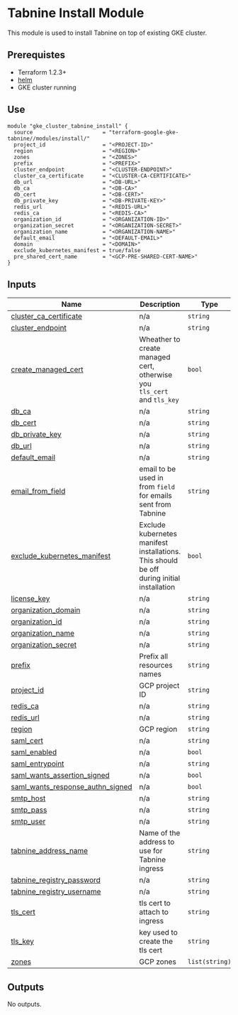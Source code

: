 # Tabnine Install Module

This module is used to install Tabnine on top of existing GKE cluster.

## Prerequistes

- Terraform 1.2.3+
- [helm](https://helm.sh/)
- GKE cluster running


## Use

```hcl
module "gke_cluster_tabnine_install" {
  source                      = "terraform-google-gke-tabnine//modules/install/"
  project_id                  = "<PROJECT-ID>"
  region                      = "<REGION>"
  zones                       = "<ZONES>"
  prefix                      = "<PREFIX>"
  cluster_endpoint            = "<CLUSTER-ENDPOINT>"
  cluster_ca_certificate      = "<CLUSTER-CA-CERTIFICATE>"
  db_url                      = "<DB-URL>"
  db_ca                       = "<DB-CA>"
  db_cert                     = "<DB-CERT>"
  db_private_key              = "<DB-PRIVATE-KEY>"
  redis_url                   = "<REDIS-URL>"
  redis_ca                    = "<REDIS-CA>"
  organization_id             = "<ORGANIZATION-ID>"
  organization_secret         = "<ORGANIZATION-SECRET>"
  organization_name           = "<ORGANIZATION-NAME>"
  default_email               = "<DEFAULT-EMAIL>"
  domain                      = "<DOMAIN>"
  exclude_kubernetes_manifest = true/false
  pre_shared_cert_name        = "<GCP-PRE-SHARED-CERT-NAME>"
}
```

<!-- BEGIN_TF_DOCS -->
## Inputs

| Name | Description | Type | Default | Required |
|------|-------------|------|---------|:--------:|
| <a name="input_cluster_ca_certificate"></a> [cluster\_ca\_certificate](#input\_cluster\_ca\_certificate) | n/a | `string` | n/a | yes |
| <a name="input_cluster_endpoint"></a> [cluster\_endpoint](#input\_cluster\_endpoint) | n/a | `string` | n/a | yes |
| <a name="input_create_managed_cert"></a> [create\_managed\_cert](#input\_create\_managed\_cert) | Wheather to create managed cert, otherwise you `tls_cert` and `tls_key` | `bool` | `null` | no |
| <a name="input_db_ca"></a> [db\_ca](#input\_db\_ca) | n/a | `string` | n/a | yes |
| <a name="input_db_cert"></a> [db\_cert](#input\_db\_cert) | n/a | `string` | n/a | yes |
| <a name="input_db_private_key"></a> [db\_private\_key](#input\_db\_private\_key) | n/a | `string` | n/a | yes |
| <a name="input_db_url"></a> [db\_url](#input\_db\_url) | n/a | `string` | n/a | yes |
| <a name="input_default_email"></a> [default\_email](#input\_default\_email) | n/a | `string` | n/a | yes |
| <a name="input_email_from_field"></a> [email\_from\_field](#input\_email\_from\_field) | email to be used in from `field` for emails sent from Tabnine | `string` | n/a | yes |
| <a name="input_exclude_kubernetes_manifest"></a> [exclude\_kubernetes\_manifest](#input\_exclude\_kubernetes\_manifest) | Exclude kubernetes manifest installations. This should be off during initial installation | `bool` | `false` | no |
| <a name="input_license_key"></a> [license\_key](#input\_license\_key) | n/a | `string` | n/a | yes |
| <a name="input_organization_domain"></a> [organization\_domain](#input\_organization\_domain) | n/a | `string` | n/a | yes |
| <a name="input_organization_id"></a> [organization\_id](#input\_organization\_id) | n/a | `string` | n/a | yes |
| <a name="input_organization_name"></a> [organization\_name](#input\_organization\_name) | n/a | `string` | n/a | yes |
| <a name="input_organization_secret"></a> [organization\_secret](#input\_organization\_secret) | n/a | `string` | n/a | yes |
| <a name="input_prefix"></a> [prefix](#input\_prefix) | Prefix all resources names | `string` | `"tabnine-self-hosted"` | no |
| <a name="input_project_id"></a> [project\_id](#input\_project\_id) | GCP project ID | `string` | n/a | yes |
| <a name="input_redis_ca"></a> [redis\_ca](#input\_redis\_ca) | n/a | `string` | n/a | yes |
| <a name="input_redis_url"></a> [redis\_url](#input\_redis\_url) | n/a | `string` | n/a | yes |
| <a name="input_region"></a> [region](#input\_region) | GCP region | `string` | n/a | yes |
| <a name="input_saml_cert"></a> [saml\_cert](#input\_saml\_cert) | n/a | `string` | `null` | no |
| <a name="input_saml_enabled"></a> [saml\_enabled](#input\_saml\_enabled) | n/a | `bool` | `false` | no |
| <a name="input_saml_entrypoint"></a> [saml\_entrypoint](#input\_saml\_entrypoint) | n/a | `string` | `null` | no |
| <a name="input_saml_wants_assertion_signed"></a> [saml\_wants\_assertion\_signed](#input\_saml\_wants\_assertion\_signed) | n/a | `bool` | `true` | no |
| <a name="input_saml_wants_response_authn_signed"></a> [saml\_wants\_response\_authn\_signed](#input\_saml\_wants\_response\_authn\_signed) | n/a | `bool` | `true` | no |
| <a name="input_smtp_host"></a> [smtp\_host](#input\_smtp\_host) | n/a | `string` | n/a | yes |
| <a name="input_smtp_pass"></a> [smtp\_pass](#input\_smtp\_pass) | n/a | `string` | n/a | yes |
| <a name="input_smtp_user"></a> [smtp\_user](#input\_smtp\_user) | n/a | `string` | n/a | yes |
| <a name="input_tabnine_address_name"></a> [tabnine\_address\_name](#input\_tabnine\_address\_name) | Name of the address to use for Tabnine ingress | `string` | n/a | yes |
| <a name="input_tabnine_registry_password"></a> [tabnine\_registry\_password](#input\_tabnine\_registry\_password) | n/a | `string` | n/a | yes |
| <a name="input_tabnine_registry_username"></a> [tabnine\_registry\_username](#input\_tabnine\_registry\_username) | n/a | `string` | n/a | yes |
| <a name="input_tls_cert"></a> [tls\_cert](#input\_tls\_cert) | tls cert to attach to ingress | `string` | `null` | no |
| <a name="input_tls_key"></a> [tls\_key](#input\_tls\_key) | key used to create the tls cert | `string` | `null` | no |
| <a name="input_zones"></a> [zones](#input\_zones) | GCP zones | `list(string)` | n/a | yes |

## Outputs

No outputs.
<!-- END_TF_DOCS -->

